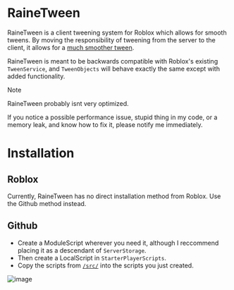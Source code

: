 # RaineTween
RaineTween is a client tweening system for Roblox which allows for smooth tweens.
By moving the responsibility of tweening from the server to the client, it allows for a [much smoother tween](https://devforum.roblox.com/t/tweening-on-the-client/1472967/4).

RaineTween is meant to be backwards compatible with Roblox's existing `TweenService`, and `TweenObjects` will behave exactly the same except with added functionality.

> [!NOTE]
> RaineTween probably isnt very optimized.
> 
> If you notice a possible performance issue, stupid thing in my code, or a memory leak, and know how to fix it, please notify me immediately.

# Installation

## Roblox
Currently, RaineTween has no direct installation method from Roblox. Use the Github method instead.

## Github
* Create a ModuleScript wherever you need it, although I reccommend placing it as a descendant of `ServerStorage`.
* Then create a LocalScript in `StarterPlayerScripts`.
* Copy the scripts from [`/src/`](https://github.com/raineyraine/RaineTween/tree/main/src) into the scripts you just created.

![image](https://github.com/user-attachments/assets/2a263c66-6c0c-4bfb-8f5b-802bea3f7872)
